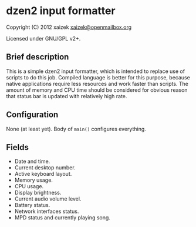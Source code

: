 dzen2 input formatter
=====================

Copyright (C) 2012 xaizek <xaizek@openmailbox.org>

Licensed under GNU/GPL v2+.

Brief description
-----------------

This is a simple dzen2 input formatter, which is intended to replace use of
scripts to do this job.  Compiled language is better for this purpose, because
native applications require less resources and work faster than scripts.  The
amount of memory and CPU time should be considered for obvious reason that
status bar is updated with relatively high rate.

Configuration
-------------

None (at least yet).  Body of `main()` configures everything.

Fields
------

* Date and time.
* Current desktop number.
* Active keyboard layout.
* Memory usage.
* CPU usage.
* Display brightness.
* Current audio volume level.
* Battery status.
* Network interfaces status.
* MPD status and currently playing song.

